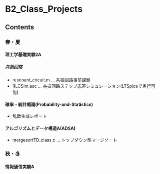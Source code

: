 # B2_Class_Projects
## Contents
### 春・夏
#### 理工学基礎実験2A
##### 共振回路
- resonant_circuit.m ... 共振回路事前課題
- RLCSim.asc ... 共振回路ステップ応答シミュレーション(LTSpiceで実行可能)
#### 確率・統計概論(Probability-and-Statistics)
- 乱数生成レポート
#### アルゴリズムとデータ構造A(ADSA)
- mergesortTD_class.c ... トップダウン型マージソート
### 秋・冬
#### 情報通信実験A
